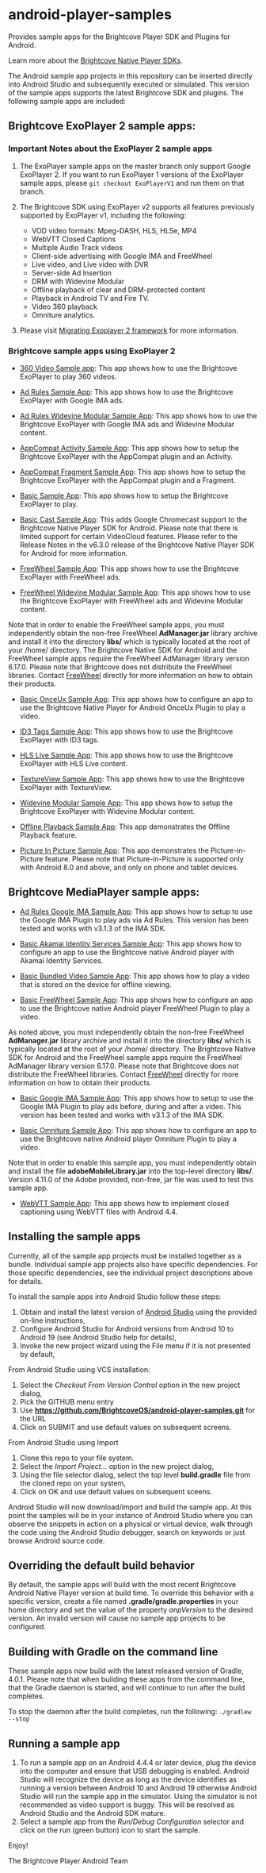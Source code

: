 android-player-samples
======================

Provides sample apps for the Brightcove Player SDK and Plugins for Android.

Learn more about the [Brightcove Native Player SDKs](https://support.brightcove.com/native-player-sdks).

The Android sample app projects in this repository can be inserted directly into Android Studio and subsequently executed or simulated.
This version of the sample apps supports the latest Brightcove SDK and plugins.  The following sample apps are included:

## Brightcove ExoPlayer 2 sample apps:

### Important Notes about the ExoPlayer 2 sample apps
1. The ExoPlayer sample apps on the master branch only support Google ExoPlayer 2. If you want to run ExoPlayer 1 versions of the ExoPlayer sample apps, please `git checkout ExoPlayerV1` and run them on that branch.
2. The Brightcove SDK using ExoPlayer v2 supports all features previously supported by ExoPlayer v1, including the following:
   * VOD video formats: Mpeg-DASH, HLS, HLSe, MP4
   * WebVTT Closed Captions
   * Multiple Audio Track videos
   * Client-side advertising with Google IMA and FreeWheel
   * Live video, and Live video with DVR
   * Server-side Ad Insertion
   * DRM with Widevine Modular
   * Offline playback of clear and DRM-protected content
   * Playback in Android TV and Fire TV.
   * Video 360 playback
   * Omniture analytics.

3. Please visit [Migrating Exoplayer 2 framework](https://support.brightcove.com/migrating-exoplayer-2-framework) for more information.

### Brightcove sample apps using ExoPlayer 2

* [360 Video Sample app](https://github.com/BrightcoveOS/android-player-samples/tree/master/brightcove-exoplayer/360VideoSampleApp/): This app shows how to use the Brightcove ExoPlayer to play 360 videos.

* [Ad Rules Sample App](https://github.com/BrightcoveOS/android-player-samples/tree/master/brightcove-exoplayer/AdRulesIMASampleApp): This app shows how to use the Brightcove ExoPlayer with Google IMA ads.

* [Ad Rules Widevine Modular Sample App](https://github.com/BrightcoveOS/android-player-samples/tree/master/brightcove-exoplayer/AdRulesIMAWidevineModularSampleApp): This app shows how to use the Brightcove ExoPlayer with Google IMA ads and Widevine Modular content.

* [AppCompat Activity Sample App](https://github.com/BrightcoveOS/android-player-samples/tree/master/brightcove-exoplayer/AppCompatActivitySampleApp): This app shows how to setup the Brightcove ExoPlayer with the AppCompat plugin and an Activity.

* [AppCompat Fragment Sample App](https://github.com/BrightcoveOS/android-player-samples/tree/master/brightcove-exoplayer/AppCompatFragmentSampleApp): This app shows how to setup the Brightcove ExoPlayer with the AppCompat plugin and a Fragment.

* [Basic Sample App](https://github.com/BrightcoveOS/android-player-samples/tree/master/brightcove-exoplayer/BasicSampleApp): This app shows how to setup the Brightcove ExoPlayer to play.

* [Basic Cast Sample App](https://github.com/BrightcoveOS/android-player-samples/tree/master/brightcove-exoplayer/BasicCastSampleApp): This adds Google Chromecast support to the Brightcove Native Player SDK for Android. Please note that there is limited support for certain VideoCloud features. Please refer to the Release Notes in the v6.3.0 release of the Brightcove Native Player SDK for Android for more information.

* [FreeWheel Sample App](https://github.com/BrightcoveOS/android-player-samples/tree/master/brightcove-exoplayer/FreeWheelSampleApp): This app shows how to use the Brightcove ExoPlayer with FreeWheel ads.

* [FreeWheel Widevine Modular Sample App](https://github.com/BrightcoveOS/android-player-samples/tree/master/brightcove-exoplayer/FreeWheelWidevineModularSampleApp): This app shows how to use the Brightcove ExoPlayer with FreeWheel ads and Widevine Modular content.

Note that in order to enable the FreeWheel sample apps, you must independently obtain the non-free FreeWheel **AdManager.jar** library archive and install it into the directory **libs/** which is typically located at the root of your /home/ directory. The Brightcove Native SDK for Android and the FreeWheel sample apps require the FreeWheel AdManager library version 6.17.0. Please note that Brightcove does not distribute the FreeWheel libraries. Contact [FreeWheel](http://freewheel.tv/about/#contact-us) directly for more information on how to obtain their products.

* [Basic OnceUx Sample App](https://github.com/BrightcoveOS/android-player-samples/tree/master/brightcove-exoplayer/BasicOnceUxSampleApp): This app shows how to configure an app to use the Brightcove Native Player for Android OnceUx Plugin to play a video.

* [ID3 Tags Sample App](https://github.com/BrightcoveOS/android-player-samples/tree/master/brightcove-exoplayer/ID3SampleApp): This app shows how to use the Brightcove ExoPlayer with ID3 tags.

* [HLS Live Sample App](https://github.com/BrightcoveOS/android-player-samples/tree/master/brightcove-exoplayer/LiveSampleApp): This app shows how to use the Brightcove ExoPlayer with HLS Live content.

* [TextureView Sample App](https://github.com/BrightcoveOS/android-player-samples/tree/master/brightcove-exoplayer/TextureViewSampleApp): This app shows how to use the Brightcove ExoPlayer with TextureView.

* [Widevine Modular Sample App](https://github.com/BrightcoveOS/android-player-samples/tree/master/brightcove-exoplayer/WidevineModularSampleApp): This app shows how to setup the Brightcove ExoPlayer with Widevine Modular content.

* [Offline Playback Sample App](https://github.com/BrightcoveOS/android-player-samples/tree/master/brightcove-exoplayer/OfflinePlaybackSampleApp): This app demonstrates the Offline Playback feature.

* [Picture In Picture Sample App](https://github.com/BrightcoveOS/android-player-samples/tree/master/brightcove-exoplayer/PictureInPictureSampleApp): This app demonstrates the Picture-in-Picture feature. Please note that Picture-in-Picture is supported only with Android 8.0 and above, and only on phone and tablet devices.

## Brightcove MediaPlayer sample apps:

* [Ad Rules Google IMA Sample App](https://github.com/BrightcoveOS/android-player-samples/tree/master/brightcove-mediaplayer/AdRulesIMASampleApp): This app shows how to setup to use the Google IMA Plugin to play ads via Ad Rules. This version has been tested and works with v3.1.3 of the IMA SDK.

* [Basic Akamai Identity Services Sample App](https://github.com/BrightcoveOS/android-player-samples/tree/master/brightcove-mediaplayer/BasicAISWebViewSampleApp): This app shows how to configure an app to use the Brightcove native Android player with Akamai Identity Services.

* [Basic Bundled Video Sample App](https://github.com/BrightcoveOS/android-player-samples/tree/master/brightcove-mediaplayer/BasicBundledVideoSampleApp): This app shows how to play a video that is stored on the device for offline viewing.

* [Basic FreeWheel Sample App](https://github.com/BrightcoveOS/android-player-samples/tree/master/brightcove-mediaplayer/BasicFreeWheelSampleApp): This app shows how to configure an app to use the Brightcove native Android player FreeWheel Plugin to play a video.

As noted above, you must independently obtain the non-free FreeWheel **AdManager.jar** library archive and install it into the directory **libs/** which is typically located at the root of your /home/ directory. The Brightcove Native SDK for Android and the FreeWheel sample apps require the FreeWheel AdManager library version 6.17.0. Please note that Brightcove does not distribute the FreeWheel libraries. Contact [FreeWheel](http://freewheel.tv/about/#contact-us) directly for more information on how to obtain their products.

* [Basic Google IMA Sample App](https://github.com/BrightcoveOS/android-player-samples/tree/master/brightcove-mediaplayer/BasicIMASampleApp): This app shows how to setup to use the Google IMA Plugin to play ads before, during and after a video. This version has been tested and works with v3.1.3 of the IMA SDK.

* [Basic Omniture Sample App](https://github.com/BrightcoveOS/android-player-samples/tree/master/brightcove-mediaplayer/BasicOmnitureSampleApp): This app shows how to configure an app to use the Brightcove native Android player Omniture Plugin to play a video.

Note that in order to enable this sample app, you must independently obtain and install the file **adobeMobileLibrary.jar** into the top-level directory **libs/**.  Version 4.11.0 of the Adobe provided, non-free, jar file was used to test this sample app.

* [WebVTT Sample App](https://github.com/BrightcoveOS/android-player-samples/tree/master/brightcove-mediaplayer/WebVTTSampleApp): This app shows how to implement closed captioning using WebVTT files with Android 4.4.

## Installing the sample apps
Currently, all of the sample app projects must be installed together as a bundle. Individual sample app projects also have specific dependencies. For those specific dependencies, see the individual project descriptions above for details.

To install the sample apps into Android Studio follow these steps:

1. Obtain and install the latest version of [Android Studio](http://developer.android.com/sdk/installing/studio.html) using the provided on-line instructions,
1. Configure Android Studio for Android versions from Android 10 to Android 19 (see Android Studio help for details),
1. Invoke the new project wizard using the File menu if it is not presented by default,

From Android Studio using VCS installation:

1. Select the *Checkout From Version Control* option in the new project dialog,
1. Pick the GITHUB menu entry
1. Use **https://github.com/BrightcoveOS/android-player-samples.git** for the URL
1. Click on SUBMIT and use default values on subsequent screens.

From Android Studio using Import

1. Clone this repo to your file system.
1. Select the *Import Project...* option in the new project dialog,
1. Using the file selector dialog, select the top level **build.gradle** file from the cloned repo on your system,
1. Click on OK and use default values on subsequent sceens.

Android Studio will now download/import and build the sample app.  At this point the samples will be in your instance of Android Studio where you can observe the snippets in action on a physical or virtual device, walk through the code using the Android Studio debugger, search on keywords or just browse Android source code.

## Overriding the default build behavior
By default, the sample apps will build with the most recent Brightcove Android Native Player version at build time. To override this behavior with a specific version, create a file named **.gradle/gradle.properties** in your home directory and set the value of the property *anpVersion* to the desired version.  An invalid version will cause no sample app projects to be configured.

## Building with Gradle on the command line
These sample apps now build with the latest released version of Gradle, 4.0.1. Please note that when building these apps from the command line, that the Gradle daemon is started, and will continue to run after the build completes.

To stop the daemon after the build completes, run the following:
`./gradlew --stop`

## Running a sample app
1. To run a sample app on an Android 4.4.4 or later device, plug the device into the computer and ensure that USB debugging is enabled.  Android Studio will recognize the device as long as the device identifies as running a version between Android 10 and Android 19 otherwise Android Studio will run the sample app in the simulator.  Using the simulator is not recommended as video support is buggy.  This will be resolved as Android Studio and the Android SDK mature.
1. Select a sample app from the *Run/Debug Configuration* selector and click on the run (green button) icon to start the sample.

Enjoy!

The Brightcove Player Android Team
